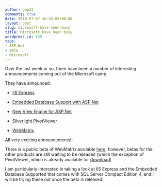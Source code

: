 ```yaml
---
author: gep13
comments: true
date: 2010-07-07 16:20:00+00:00
layout: post
slug: microsoft-have-been-busy
title: Microsoft have been busy
wordpress_id: 135
tags:
- ASP.Net
- Beta
- Microsoft
---
```


Over the last week or so, there have been a number of interesting announcements coming out of the Microsoft camp.

 

They have announced:

 

  
  * [IIS Express](http://weblogs.asp.net/scottgu/archive/2010/06/28/introducing-iis-express.aspx)
   
  * [Embedded Database Support with ASP.Net](http://weblogs.asp.net/scottgu/archive/2010/06/30/new-embedded-database-support-with-asp-net.aspx)
   
  * [New View Engine for ASP.Net](http://weblogs.asp.net/scottgu/archive/2010/07/02/introducing-razor.aspx)
   
  * [Silverlight PivotViewer](http://weblogs.asp.net/scottgu/archive/2010/06/29/silverlight-pivotviewer-now-available.aspx)
   
  * [WebMatrix](http://weblogs.asp.net/scottgu/archive/2010/07/06/introducing-webmatrix.aspx)
 

All very exciting announcements!!

 

There is a public beta of WebMatrix available [here](http://www.microsoft.com/web/webmatrix/download), however, betas for the other products are still waiting to be released (which the exception of PivotViewer, which is already available for [download](http://www.silverlight.net/learn/pivotviewer)).

 

I am particularly interested in taking a look at IIS Express and the Embedded Database Supported that comes with SQL Server Compact Edition 4, and I will be trying these out once the beta is released.
